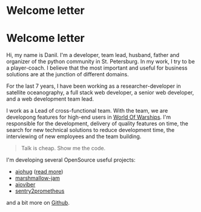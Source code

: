 # Welcome letter

# Welcome letter
Hi, my name is Danil. I'm a developer, team lead, husband, father and organizer of the python community in St. Petersburg. In my work, I try to be a player-coach. I believe that the most important and useful for business solutions are at the junction of different domains.

For the last 7 years, I have been working as a researcher-developer in satellite oceanography, a full stack web developer, a senior web developer, and a web development team lead.

I work as a Lead of cross-functional team. With the team, we are developong features for high-end users in [World Of Warships](https://worldofwarships.com). I'm responsible for the development, delivery of quality features on time, the search for new technical solutions to reduce development time, the interviewing of new employees and the team building.

> Talk is cheap. Show me the code.

I'm developing several OpenSource useful projects:

* [aiohug](https://github.com/nonamenix/aiohug) ([read more](https://github.com/nonamenix/notes/blob/master/notes/20190309_aiohug.md))
* [marshmallow-jam](https://github.com/nonamenix/marshmallow-jam)
* [aioviber](https://github.com/nonamenix/aioviber)
* [sentry2prometheus](https://github.com/nonamenix/sentry2prometheus)

and a bit more on [Github](https://github.com/nonamenix/).

